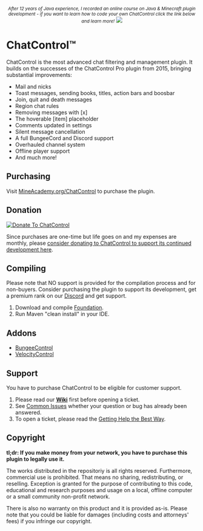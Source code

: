 <p align="center">
  <small><i>After 12 years of Java experience, I recorded an online course on Java & Minecraft plugin development - if you want to learn how to code your own ChatControl click the link below and learn more!</i></small>
  <a href="https://mineacademy.org/project-orion?st=github&sc=chatcontrol&utm_source=github&utm_medium=overview&utm_campaign=chatcontrol">
    <img src="https://i.imgur.com/SVHA9Kf.png" />
  </a>
</p>

# ChatControl™
ChatControl is the most advanced chat filtering and management plugin. It builds on the successes of the ChatControl Pro plugin from 2015, bringing substantial improvements:

* Mail and nicks
* Toast messages, sending books, titles, action bars and boosbar
* Join, quit and death messages
* Region chat rules
* Removing messages with \[x\]
* The hoverable \[item\] placeholder
* Comments updated in settings
* Silent message cancellation
* A full BungeeCord and Discord support
* Overhauled channel system
* Offline player support
* And much more!

## Purchasing

Visit [MineAcademy.org/ChatControl](https://mineacademy.org/chatcontrol) to purchase the plugin.

## Donation

<a href="https://buy.stripe.com/7sIg1QgQv9RC4ik6op">![Donate To ChatControl](https://i.imgur.com/vn1IUul.png)</a>

Since purchases are one-time but life goes on and my expenses are monthly, please [consider donating to ChatControl to support its continued development here](https://buy.stripe.com/7sIg1QgQv9RC4ik6op).

## Compiling
Please note that NO support is provided for the compilation process and for non-buyers. Consider purchasing the plugin to support its development, get a premium rank on our [Discord](https://mineacademy.org/discord) and get support.

1. Download and compile [Foundation](https://github.com/kangarko/foundation).
2. Run Maven "clean install" in your IDE.

## Addons

* [BungeeControl](https://builtbybit.com/resources/24248/)
* [VelocityControl](https://builtbybit.com/resources/43226/)

## Support

You have to purchase ChatControl to be eligible for customer support.

1. Please read our **[Wiki](https://github.com/kangarko/ChatControl/wiki)** first before opening a ticket.
2. See [Common Issues](https://github.com/kangarko/ChatControl/wiki/Common-Issues) whether your question or bug has already been answered.
3. To open a ticket, please read the [Getting Help the Best Way](https://github.com/kangarko/ChatControl/wiki/Getting-Help-The-Right-Way).

## Copyright

**tl;dr: If you make money from your network, you have to purchase this plugin to legally use it.**

The works distributed in the repositoriy is all rights reserved. Furthermore, commercial use is prohibited. That means no sharing, redistributing, or reselling. Exception is granted for the purpose of contributing to this code, educational and research purposes and usage on a local, offline computer or a small community non-profit network. 

There is also no warranty on this product and it is provided as-is. Please note that you could be liable for damages (including costs and attorneys' fees) if you infringe our copyright.
